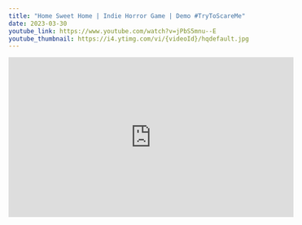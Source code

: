 ```yaml
---
title: "Home Sweet Home | Indie Horror Game | Demo #TryToScareMe"
date: 2023-03-30
youtube_link: https://www.youtube.com/watch?v=jPbS5mnu--E
youtube_thumbnail: https://i4.ytimg.com/vi/{videoId}/hqdefault.jpg
---
```

<iframe width="560" height="315" src="https://www.youtube.com/embed/jPbS5mnu--E" title="Home Sweet Home | Indie Horror Game | Demo #TryToScareMe" frameborder="0" allow="accelerometer; autoplay; clipboard-write; encrypted-media; gyroscope; picture-in-picture; web-share" allowfullscreen></iframe>
